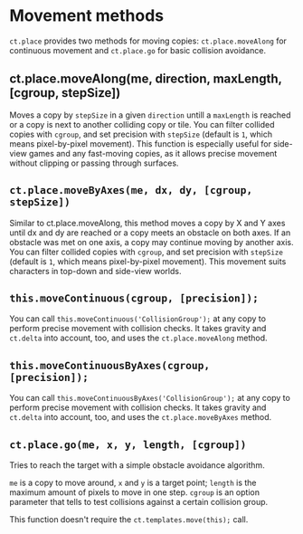 # Movement methods

`ct.place` provides two methods for moving copies: `ct.place.moveAlong` for continuous movement and `ct.place.go` for basic collision avoidance.


## ct.place.moveAlong(me, direction, maxLength, [cgroup, stepSize])

Moves a copy by `stepSize` in a given `direction` untill a `maxLength` is reached or a copy is next to another colliding copy or tile. You can filter collided copies with `cgroup`, and set precision with `stepSize` (default is `1`, which means pixel-by-pixel movement). This function is especially useful for side-view games and any fast-moving copies, as it allows precise movement without clipping or passing through surfaces.


## `ct.place.moveByAxes(me, dx, dy, [cgroup, stepSize])`

Similar to ct.place.moveAlong, this method moves a copy by X and Y axes until dx and dy are reached
or a copy meets an obstacle on both axes. If an obstacle was met on one axis, a copy may continue
moving by another axis. You can filter collided copies with `cgroup`,
and set precision with `stepSize` (default is `1`, which means pixel-by-pixel movement).
This movement suits characters in top-down and side-view worlds.


## `this.moveContinuous(cgroup, [precision]);`

You can call `this.moveContinuous('CollisionGroup');` at any copy to perform precise movement with collision checks. It takes gravity and `ct.delta` into account, too, and uses the `ct.place.moveAlong` method.

## `this.moveContinuousByAxes(cgroup, [precision]);`

You can call `this.moveContinuousByAxes('CollisionGroup');` at any copy to perform precise movement with collision checks. It takes gravity and `ct.delta` into account, too, and uses the `ct.place.moveByAxes` method.


## `ct.place.go(me, x, y, length, [cgroup])`

Tries to reach the target with a simple obstacle avoidance algorithm.

`me` is a copy to move around, `x` and `y` is a target point; `length` is the maximum amount of pixels to move in one step. `cgroup` is an option parameter that tells to test collisions against a certain collision group.

This function doesn't require the `ct.templates.move(this);` call.
